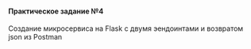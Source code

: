 #### Практическое задание №4

Создание микросервиса на Flask с двумя эендоинтами и возвратом json из Postman
